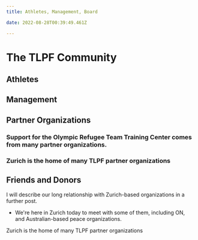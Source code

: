 ```yaml
---
title: Athletes, Management, Board

date: 2022-08-28T00:39:49.461Z  

---
```

# The TLPF Community
## Athletes
## Management
## Partner Organizations

###  Support for the Olympic Refugee Team Training Center comes from many partner organizations.

### Zurich is the home of many TLPF partner organizations

## Friends and Donors


I will describe our long relationship with Zurich-based organizations in a further post.


- We're here in Zurich today to meet with some of them, including ON, and Australian-based peace organizations.

Zurich is the home of many TLPF partner organizations